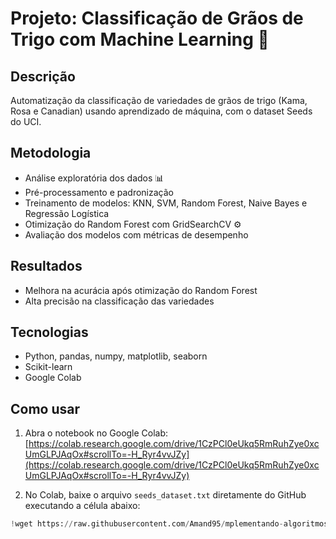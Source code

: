 # Projeto: Classificação de Grãos de Trigo com Machine Learning 🌾

## Descrição
Automatização da classificação de variedades de grãos de trigo (Kama, Rosa e Canadian) usando aprendizado de máquina, com o dataset Seeds do UCI.

## Metodologia
- Análise exploratória dos dados 📊
- Pré-processamento e padronização
- Treinamento de modelos: KNN, SVM, Random Forest, Naive Bayes e Regressão Logística
- Otimização do Random Forest com GridSearchCV ⚙️
- Avaliação dos modelos com métricas de desempenho

## Resultados
- Melhora na acurácia após otimização do Random Forest
- Alta precisão na classificação das variedades

## Tecnologias
- Python, pandas, numpy, matplotlib, seaborn
- Scikit-learn
- Google Colab

## Como usar
1. Abra o notebook no Google Colab:  
[https://colab.research.google.com/drive/1CzPCl0eUkq5RmRuhZye0xcUmGLPJAqOx#scrollTo=-H_Ryr4vvJZy](https://colab.research.google.com/drive/1CzPCl0eUkq5RmRuhZye0xcUmGLPJAqOx#scrollTo=-H_Ryr4vvJZy)

2. No Colab, baixe o arquivo `seeds_dataset.txt` diretamente do GitHub executando a célula abaixo:

```python
!wget https://raw.githubusercontent.com/Amand95/mplementando-algoritmos-de-Machine-Learning-com-Scikit-learn-/main/seeds_dataset.txt


